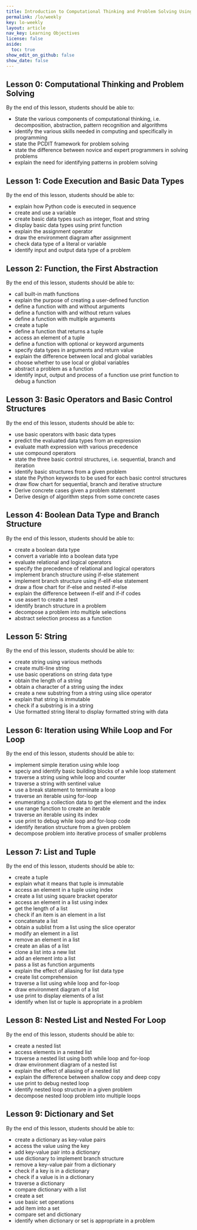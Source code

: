 ```yaml
---
title: Introduction to Computational Thinking and Problem Solving Using Python - Learning Objectives
permalink: /lo/weekly
key: lo-weekly
layout: article
nav_key: Learning Objectives
license: false
aside:
  toc: true
show_edit_on_github: false
show_date: false
---
```

## Lesson 0: Computational Thinking and Problem Solving 

By the end of this lesson, students should be able to:
* State the various components of computational thinking, i.e. decomposition, abstraction, pattern recognition and algorithms
* identify the various skills needed in computing and specifically in programming
* state the PCDIT framework for problem solving
* state the difference between novice and expert programmers in solving problems
* explain the need for identifying patterns in problem solving

## Lesson 1: Code Execution and Basic Data Types
By the end of this lesson, students should be able to:

* explain how Python code is executed in sequence
* create and use a variable
* create basic data types such as integer, float and string 
* display basic data types using print function
* explain the assignment operator
* draw the environment diagram after assignment
* check data type of a literal or variable
* identify input and output data type of a problem

## Lesson 2: Function, the First Abstraction
By the end of this lesson, students should be able to:

* call built-in math functions
* explain the purpose of creating a user-defined function
* define a function with and without arguments
* define a function with and without return values
* define a function with multiple arguments 
* create a tuple 
* define a function that returns a tuple
* access an element of a tuple
* define a function with optional or keyword arguments
* specify data types in arguments and return value
* explain the difference between local and global variables
* choose whether to use local or global variables
* abstract a problem as a function
* identify input, output and process of a function
 use print function to debug a function

## Lesson 3: Basic Operators and Basic Control Structures
By the end of this lesson, students should be able to:
* use basic operators with basic data types
* predict the evaluated data types from an expression
* evaluate math expression with various precedence
* use compound operators
* state the three basic control structures, i.e. sequential, branch and iteration
* identify basic structures from a given problem
* state the Python keywords to be used for each basic control structures
* draw flow chart for sequential, branch and iterative structure
* Derive concrete cases given a problem statement
* Derive design of algorithm steps from some concrete cases

## Lesson 4: Boolean Data Type and Branch Structure

By the end of this lesson, students should be able to:
* create a boolean data type
* convert a variable into a boolean data type
* evaluate relational and logical operators
* specify the precedence of relational and logical operators
* implement branch structure using if-else statement
* implement branch structure using if-elif-else statement
* draw a flow chart for if-else and nested if-else
* explain the difference between if-elif and if-if codes
* use assert to create a test
* identify branch structure in a problem
* decompose a problem into multiple selections
* abstract selection process as a function

## Lesson 5: String

By the end of this lesson, students should be able to:
* create string using various methods
* create multi-line string
* use basic operations on string data type
* obtain the length of a string
* obtain a character of a string using the index
* create a new substring from a string using slice operator
* explain that string is immutable
* check if a substring is in a string
* Use formatted string literal to display formatted string with data

## Lesson 6: Iteration using While Loop and For Loop

By the end of this lesson, students should be able to:
* implement simple iteration using while loop
* speciy and identify basic building blocks of a while loop statement
* traverse a string using while loop and counter
* traverse a string with sentinel value
* use a break statement to terminate a loop
* traverse an iterable using for-loop 
* enumerating a collection data to get the element and the index
* use range function to create an iterable
* traverse an iterable using its index
* use print to debug while loop and for-loop code
* identify iteration structure from a given problem
* decompose problem into iterative process of smaller problems

## Lesson 7: List and Tuple

By the end of this lesson, students should be able to:
* create a tuple
* explain what it means that tuple is immutable
* access an element in a tuple using index
* create a list using square bracket operator
* access an element in a list using index
* get the length of a list
* check if an item is an element in a list
* concatenate a list
* obtain a sublist from a list using the slice operator
* modify an element in a list
* remove an element in a list
* create an alias of a list
* clone a list into a new list
* add an element into a list
* pass a list as function arguments
* explain the effect of aliasing for list data type
* create list comprehension
* traverse a list using while loop and for-loop
* draw environment diagram of a list
* use print to display elements of a list
* identify when list or tuple is appropriate in a problem

## Lesson 8: Nested List and Nested For Loop

By the end of this lesson, students should be able to:
* create a nested list
* access elements in a nested list
* traverse a nested list using both while loop and for-loop
* draw environment diagram of a nested list
* explain the effect of aliasing of a nested list
* explain the difference between shallow copy and deep copy
* use print to debug nested loop
* identify nested loop structure in a given problem
* decompose nested loop problem into multiple loops


## Lesson 9: Dictionary and Set

By the end of this lesson, students should be able to:
* create a dictionary as key-value pairs
* access the value using the key
* add key-value pair into a dictionary
* use dictionary to implement branch structure
* remove a key-value pair from a dictionary
* check if a key is in a dictionary
* check if a value is in a dictionary
* traverse a dictionary 
* compare dictionary with a list
* create a set
* use basic set operations
* add item into a set
* compare set and dictionary
* identify when dictionary or set is appropriate in a problem
